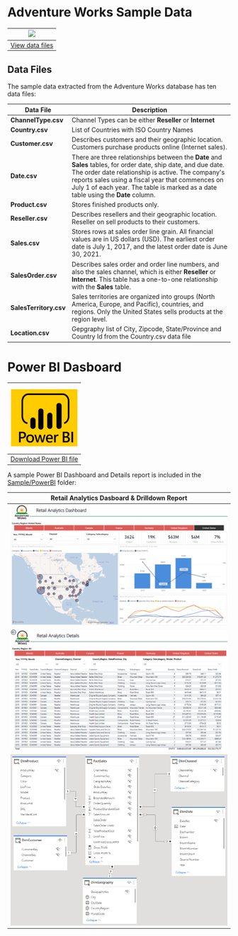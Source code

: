 # Adventure Works Sample Data

|[![](https://docs.microsoft.com/en-us/power-bi/guidance/media/dax-sample-model/adventure-works-logo-150x150.png)](https://github.com/jchinchillaMSFT/ww-csu-psk-synapse-retail/tree/main/Sample/AdventureWorks)|
|:---:|
|[View data files](https://github.com/jchinchillaMSFT/ww-csu-psk-synapse-retail/tree/main/Sample/AdventureWorks)|

## Data Files

The sample data extracted from the Adventure Works database has ten data files:

|Data File|Description|
|-----|-------|
|**ChannelType.csv**|Channel Types can be either **Reseller** or **Internet**|
|**Country.csv**|List of Countries with ISO Country Names|
|**Customer.csv**|Describes customers and their geographic location. Customers purchase products online (Internet sales).|
|**Date.csv**|There are three relationships between the **Date** and **Sales** tables, for order date, ship date, and due date. The order date relationship is active. The company's reports sales using a fiscal year that commences on July 1 of each year. The table is marked as a date table using the **Date** column.|
|**Product.csv**|Stores finished products only.|
|**Reseller.csv**|Describes resellers and their geographic location. Reseller on sell products to their customers.|
|**Sales.csv**|Stores rows at sales order line grain. All financial values are in US dollars (USD). The earliest order date is July 1, 2017, and the latest order date is June 30, 2021.|
|**SalesOrder.csv**|Describes sales order and order line numbers, and also the sales channel, which is either **Reseller** or **Internet**. This table has a one-to-one relationship with the **Sales** table.|
|**SalesTerritory.csv**|Sales territories are organized into groups (North America, Europe, and Pacific), countries, and regions. Only the United States sells products at the region level.|
|**Location.csv**|Gepgraphy list of City, Zipcode, State/Province and Country Id from the Country.csv data file |

# Power BI Dasboard
|![](https://github.com/jchinchillaMSFT/ww-csu-psk-synapse-retail/blob/d1e7c863d9981cb115ad14ddf8ad69557adaa301/Sample/PowerBI/powerbilogo.png)|
|:---:|
|[Download Power BI file](https://github.com/jchinchillaMSFT/ww-csu-psk-synapse-retail/blob/881d935d143b6f1926ded7a26ca346749595844e/Sample/PowerBI/Retail%20Analytics.pbix)|

A sample Power BI Dashboard and Details report is included in the [Sample/PowerBI](https://github.com/jchinchillaMSFT/ww-csu-psk-synapse-retail/tree/ca4f2d39181080ca6c653a4275024541a2ad758f/Sample/PowerBI) folder:

|Retail Analytics Dasboard & Drilldown Report|
|-----|
|![Retail Analytics Dashboard](https://github.com/jchinchillaMSFT/ww-csu-psk-synapse-retail/blob/f887add868d68e6d046dbe8cd6e5025d7f9f2e82/Sample/PowerBI/Retail%20Analytics%20Dashboard.png)|
|![Retail Analytics Details Drilldown Report](https://github.com/jchinchillaMSFT/ww-csu-psk-synapse-retail/blob/2c36b06eb54e2bc4b03ddb83bda8af5c0a8589b5/Sample/PowerBI/Retail%20Analytics%20Details.png)|
|![Retail Analytics Data Model](https://github.com/jchinchillaMSFT/ww-csu-psk-synapse-retail/blob/2c36b06eb54e2bc4b03ddb83bda8af5c0a8589b5/Sample/PowerBI/Retail%20Analytics%20data%20model.png)|
